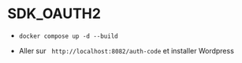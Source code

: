# SDK_OAUTH2

- `docker compose up -d --build`

- Aller sur ` http://localhost:8082/auth-code` et installer Wordpress
